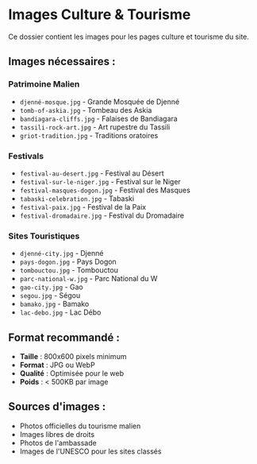 # Images Culture & Tourisme

Ce dossier contient les images pour les pages culture et tourisme du site.

## Images nécessaires :

### Patrimoine Malien
- `djenné-mosque.jpg` - Grande Mosquée de Djenné
- `tomb-of-askia.jpg` - Tombeau des Askia
- `bandiagara-cliffs.jpg` - Falaises de Bandiagara
- `tassili-rock-art.jpg` - Art rupestre du Tassili
- `griot-tradition.jpg` - Traditions oratoires

### Festivals
- `festival-au-desert.jpg` - Festival au Désert
- `festival-sur-le-niger.jpg` - Festival sur le Niger
- `festival-masques-dogon.jpg` - Festival des Masques
- `tabaski-celebration.jpg` - Tabaski
- `festival-paix.jpg` - Festival de la Paix
- `festival-dromadaire.jpg` - Festival du Dromadaire

### Sites Touristiques
- `djenné-city.jpg` - Djenné
- `pays-dogon.jpg` - Pays Dogon
- `tombouctou.jpg` - Tombouctou
- `parc-national-w.jpg` - Parc National du W
- `gao-city.jpg` - Gao
- `segou.jpg` - Ségou
- `bamako.jpg` - Bamako
- `lac-debo.jpg` - Lac Débo

## Format recommandé :
- **Taille** : 800x600 pixels minimum
- **Format** : JPG ou WebP
- **Qualité** : Optimisée pour le web
- **Poids** : < 500KB par image

## Sources d'images :
- Photos officielles du tourisme malien
- Images libres de droits
- Photos de l'ambassade
- Images de l'UNESCO pour les sites classés
